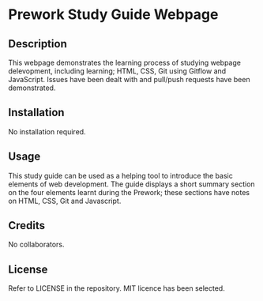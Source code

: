 # Prework Study Guide Webpage

## Description

This webpage demonstrates the learning process of studying webpage delevopment, including learning; HTML, CSS, Git using Gitflow and JavaScript.
Issues have been dealt with and pull/push requests have been demonstrated.


## Installation

No installation required.

## Usage

This study guide can be used as a helping tool to introduce the basic elements of web development. The guide displays a short summary section on the four elements learnt during the Prework; these sections have notes on HTML, CSS, Git and Javascript.

## Credits

No collaborators.

## License

Refer to LICENSE in the repository. 
MIT licence has been selected.




